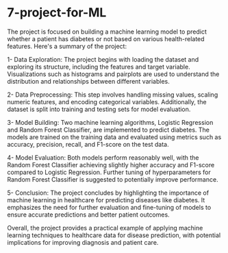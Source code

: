 # 7-project-for-ML

The project is focused on building a machine learning model to predict whether a patient has diabetes or not based on various health-related features. Here's a summary of the project:

1- Data Exploration: The project begins with loading the dataset and exploring its structure, including the features and target variable. Visualizations such as histograms and pairplots are used to understand the distribution and relationships between different variables.

2- Data Preprocessing: This step involves handling missing values, scaling numeric features, and encoding categorical variables. Additionally, the dataset is split into training and testing sets for model evaluation.

3- Model Building: Two machine learning algorithms, Logistic Regression and Random Forest Classifier, are implemented to predict diabetes. The models are trained on the training data and evaluated using metrics such as accuracy, precision, recall, and F1-score on the test data.

4- Model Evaluation: Both models perform reasonably well, with the Random Forest Classifier achieving slightly higher accuracy and F1-score compared to Logistic Regression. Further tuning of hyperparameters for Random Forest Classifier is suggested to potentially improve performance.

5- Conclusion: The project concludes by highlighting the importance of machine learning in healthcare for predicting diseases like diabetes. It emphasizes the need for further evaluation and fine-tuning of models to ensure accurate predictions and better patient outcomes.


Overall, the project provides a practical example of applying machine learning techniques to healthcare data for disease prediction, with potential implications for improving diagnosis and patient care.
